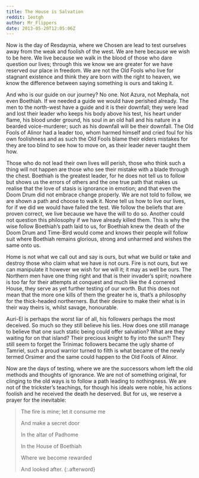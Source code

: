 ```yaml
---
title: The House is Salvation
reddit: 1eotgh
author: Mr_Flippers
date: 2013-05-20T12:05:06Z
---
```


Now is the day of Resdaynia, where we Chosen are lead to test ourselves away
from the weak and foolish of the west. We are here because we wish to be here.
We live because we walk in the blood of those who dare question our lives;
through this we know we are greater for we have reserved our place in freedom.
We are not the Old Fools who live for stagnant existence and think they are born
with the right to heaven, we know the difference between saying something is
ours and taking it.

And who is our guide on our journey? No one. Not Azura, not Mephala, not even
Boethiah. If we needed a guide we would have perished already. The men to the
north-west have a guide and it is their downfall; they were lead and lost their
leader who keeps his body above his test, his heart under flame, his blood under
ground, his soul in an old hall and his nature in a bearded voice-murderer; such
as his downfall will be their downfall. The Old Fools of Alinor had a leader
too, whom harmed himself and cried foul for his own foolishness and as such the
Old Fools blame their elders mistakes for they are too blind to see how to move
on, as their leader never taught them how.

Those who do not lead their own lives will perish, those who think such a thing
will not happen are those who see their mistake with a blade through the chest.
Boethiah is the greatest leader, for he does not tell us to follow but shows us
the errors of others and the one true path that makes us realise that the love
of stasis is ignorance in emotion; and that even the Doom Drum did not embrace
change properly. We are not told to follow, we are shown a path and choose to
walk it. None tell us how to live our lives, for if we did we would have failed
the test. We follow the beliefs that are proven correct, we live because we have
the will to do so. Another could not question this philosophy if we have already
killed them. This is why the wise follow Boethiah’s path laid to us, for
Boethiah knew the death of the Doom Drum and Time-Bird would come and knows
their people will follow suit where Boethiah remains glorious, strong and
unharmed and wishes the same onto us.

Home is not what we call out and say is ours, but what we build or take and
destroy those who claim what we have is not ours. Fire is not ours, but we can
manipulate it however we wish for we will it; it may as well be ours. The
Northern men have one thing right and that is their invader’s spirit; nowhere is
too far for their attempts at conquest and much like the 4 cornered House, they
serve as yet further testing of our worth. But this does not mean that the more
one kills of them the greater he is, that’s a philosophy for the thick-headed
northerners. But their desire to make their what is in their way theirs is,
whilst savage, honourable.

Auri-El is perhaps the worst liar of all, his followers perhaps the most
deceived. So much so they still believe his lies. How does one still manage to
believe that one such static being could offer salvation? What are they waiting
for on that island? Their precious knight to fly into the sun?! They still seem
to forget the Trinimac followers became the ugly shame of Tamriel, such a proud
warrior turned to filth is what became of the newly termed Orsimer and the same
could happen to the Old Fools of Alinor.

Now are the days of testing, where we are the successors whom left the old
methods and thoughts of ignorance. We are not of something original, for
clinging to the old ways is to follow a path leading to nothingness. We are not
of the trickster’s teachings, for though his ideals were noble, his actions
foolish and he received the death he deserved. But for us, we reserve a prayer
for the inevitable:

> The fire is mine; let it consume me
>
> And make a secret door
>
> In the altar of Padhome
>
> In the House of Boethiah
>
> Where we become rewarded
>
> And looked after.
{:.afterword}
